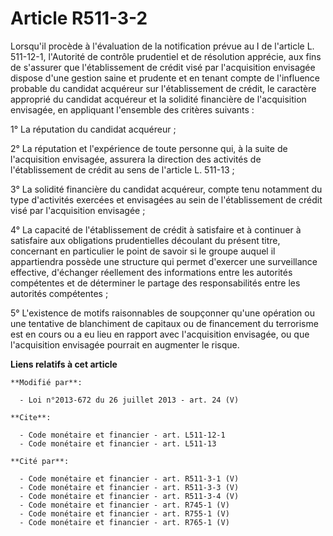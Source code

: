 # Article R511-3-2

Lorsqu'il procède à l'évaluation de la notification prévue au I de l'article L. 511-12-1, l'Autorité de contrôle prudentiel
et de résolution apprécie, aux fins de s'assurer que l'établissement de crédit visé par l'acquisition envisagée dispose d'une
gestion saine et prudente et en tenant compte de l'influence probable du candidat acquéreur sur l'établissement de crédit, le
caractère approprié du candidat acquéreur et la solidité financière de l'acquisition envisagée, en appliquant l'ensemble des
critères suivants : 

1° La réputation du candidat acquéreur ; 

2° La réputation et l'expérience de toute personne qui, à la suite de l'acquisition envisagée, assurera la direction des
activités de l'établissement de crédit au sens de l'article L. 511-13 ; 

3° La solidité financière du candidat acquéreur, compte tenu notamment du type d'activités exercées et envisagées au sein de
l'établissement de crédit visé par l'acquisition envisagée ; 

4° La capacité de l'établissement de crédit à satisfaire et à continuer à satisfaire aux obligations prudentielles découlant
du présent titre, concernant en particulier le point de savoir si le groupe auquel il appartiendra possède une structure qui
permet d'exercer une surveillance effective, d'échanger réellement des informations entre les autorités compétentes et de
déterminer le partage des responsabilités entre les autorités compétentes ; 

5° L'existence de motifs raisonnables de soupçonner qu'une opération ou une tentative de blanchiment de capitaux ou de
financement du terrorisme est en cours ou a eu lieu en rapport avec l'acquisition envisagée, ou que l'acquisition envisagée
pourrait en augmenter le risque.

**Liens relatifs à cet article**

	**Modifié par**:

	  - Loi n°2013-672 du 26 juillet 2013 - art. 24 (V)

	**Cite**:

	  - Code monétaire et financier - art. L511-12-1
	  - Code monétaire et financier - art. L511-13

	**Cité par**:

	  - Code monétaire et financier - art. R511-3-1 (V)
	  - Code monétaire et financier - art. R511-3-3 (V)
	  - Code monétaire et financier - art. R511-3-4 (V)
	  - Code monétaire et financier - art. R745-1 (V)
	  - Code monétaire et financier - art. R755-1 (V)
	  - Code monétaire et financier - art. R765-1 (V)
